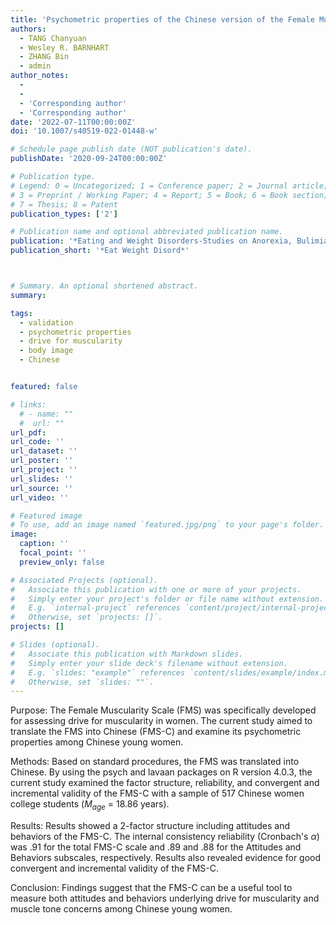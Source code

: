 ```yaml
---
title: 'Psychometric properties of the Chinese version of the Female Muscularity Scale among Chinese young women'
authors:
  - TANG Chanyuan
  - Wesley R. BARNHART
  - ZHANG Bin
  - admin
author_notes:
  - 
  - 
  - 'Corresponding author'
  - 'Corresponding author'
date: '2022-07-11T00:00:00Z'
doi: '10.1007/s40519-022-01448-w'

# Schedule page publish date (NOT publication's date).
publishDate: '2020-09-24T00:00:00Z'

# Publication type.
# Legend: 0 = Uncategorized; 1 = Conference paper; 2 = Journal article;
# 3 = Preprint / Working Paper; 4 = Report; 5 = Book; 6 = Book section;
# 7 = Thesis; 8 = Patent
publication_types: ['2']

# Publication name and optional abbreviated publication name.
publication: '*Eating and Weight Disorders-Studies on Anorexia, Bulimia and Obesity*'
publication_short: '*Eat Weight Disord*'



# Summary. An optional shortened abstract.
summary: 

tags:
  - validation
  - psychometric properties
  - drive for muscularity
  - body image
  - Chinese


featured: false

# links:
  # - name: ""
  #  url: ""
url_pdf: 
url_code: ''
url_dataset: ''
url_poster: ''
url_project: ''
url_slides: ''
url_source: ''
url_video: ''

# Featured image
# To use, add an image named `featured.jpg/png` to your page's folder.
image:
  caption: ''
  focal_point: ''
  preview_only: false

# Associated Projects (optional).
#   Associate this publication with one or more of your projects.
#   Simply enter your project's folder or file name without extension.
#   E.g. `internal-project` references `content/project/internal-project/index.md`.
#   Otherwise, set `projects: []`.
projects: []

# Slides (optional).
#   Associate this publication with Markdown slides.
#   Simply enter your slide deck's filename without extension.
#   E.g. `slides: "example"` references `content/slides/example/index.md`.
#   Otherwise, set `slides: ""`.
---
```

Purpose: The Female Muscularity Scale (FMS) was specifically developed for assessing drive for muscularity in women. The current study aimed to translate the FMS into Chinese (FMS-C) and examine its psychometric properties among Chinese young women.

Methods: Based on standard procedures, the FMS was translated into Chinese. By using the psych and lavaan packages on R version 4.0.3, the current study examined the factor structure, reliability, and convergent and incremental validity of the FMS-C with a sample of 517 Chinese women college students (*M<sub>age</sub>* = 18.86 years).

Results: Results showed a 2-factor structure including attitudes and behaviors of the FMS-C. The internal consistency reliability (Cronbach's *α*) was .91 for the total FMS-C scale and .89 and .88 for the Attitudes and Behaviors subscales, respectively. Results also revealed evidence for good convergent and incremental validity of the FMS-C.

Conclusion: Findings suggest that the FMS-C can be a useful tool to measure both attitudes and behaviors underlying drive for muscularity and muscle tone concerns among Chinese young women.

